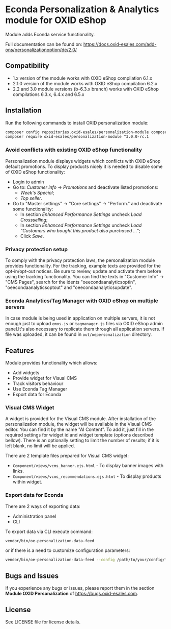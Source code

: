 Econda Personalization & Analytics module for OXID eShop
========================================================

Module adds Econda service functionality.

Full documentation can be found on: https://docs.oxid-esales.com/add-ons/personalizationoption/de/2.0/

## Compatibility

* 1.x version of the module works with OXID eShop compilation 6.1.x
* 2.1.0 version of the module works with OXID eShop compilation 6.2.x
* 2.2 and 3.0 module versions (b-6.3.x branch) works with OXID eShop compilations 6.3.x, 6.4.x and 6.5.x

## Installation

Run the following commands to install OXID personalization module:

```bash
composer config repositories.oxid-esales/personalization-module composer https://personalization.packages.oxid-esales.com/
composer require oxid-esales/personalization-module ^3.0.0-rc.1
```

### Avoid conflicts with existing OXID eShop functionality

Personalization module displays widgets which conflicts with OXID eShop default promotions.
To display products nicely it is needed to disable some of OXID eShop functionality:

* Login to admin
* Go to: *Customer info* -> *Promotions* and deactivate listed promotions:
  * *Week's Special*;
  * *Top seller*.
* Go to "Master settings" -> "Core settings" -> "Perform." and deactivate some functionality:
  * In section *Enhanced Performance Settings* uncheck *Load Crossselling*;
  * In section *Enhanced Performance Settings* uncheck *Load "Customers who bought this product also purchased ..."*;
  * Click *Save*.
  
### Privacy protection setup

To comply with the privacy protection laws, the personalization module provides functionality.
For the tracking, example texts are provided for the opt-in/opt-out notices.
Be sure to review, update and activate them before using the tracking functionality.
You can find the texts in "Customer Info" -> "CMS Pages", search for the idents "oeecondaanalyticsoptin",
"oeecondaanalyticsoptout" and "oeecondaanalyticsupdate".

### Econda Analytics/Tag Manager with OXID eShop on multiple servers

In case module is being used in application on multiple servers, it is not enough just to upload `emos.js`
or `tagmanager.js` files via OXID eShop admin panel.It's also necessary to replicate them through all application servers.
If file was uploaded, it can be found in `out/oepersonalization` directory.

## Features

Module provides functionality which allows:
* Add widgets
* Provide widget for Visual CMS
* Track visitors behaviour
* Use Econda Tag Manager
* Export data for Econda

### Visual CMS Widget

A widget is provided for the Visual CMS module.
After installation of the personalization module, the widget will be available
in the Visual CMS editor. You can find it by the name "AI Content".
To add it, just fill in the required settings for widget id and widget template (options described bellow).
There is an optionally setting to limit the number of results; if it is left blank,
no limit will be applied.

There are 2 template files prepared for Visual CMS widget:
* `Component/views/vcms_banner.ejs.html` - To display banner images with links.
* `Component/views/vcms_recommendations.ejs.html` - To display products within widget.

### Export data for Econda

There are 2 ways of exporting data:
* Administration panel
* CLI

To export data via CLI execute command:
```bash
vendor/bin/oe-personalization-data-feed
```
or if there is a need to customize configuration parameters:
```bash
vendor/bin/oe-personalization-data-feed --config /path/to/your/config/file.php
```

## Bugs and Issues

If you experience any bugs or issues, please report them in the section **Module OXID Personalization** of https://bugs.oxid-esales.com.

## License

See LICENSE file for license details.
